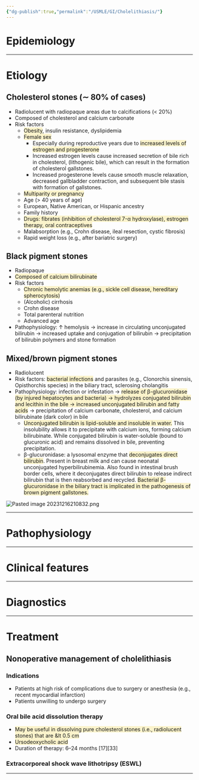 ```yaml
---
{"dg-publish":true,"permalink":"/USMLE/GI/Cholelithiasis/"}
---
```


# Epidemiology


---
# Etiology
## Cholesterol stones (∼ 80% of cases)
- Radiolucent with radiopaque areas due to calcifications (< 20%)
- Composed of cholesterol and calcium carbonate
- Risk factors
	- <span style="background:rgba(240, 200, 0, 0.2)">Obesity</span>, insulin resistance, dyslipidemia
	- <span style="background:rgba(240, 200, 0, 0.2)">Female sex</span>
		- Especially during reproductive years due to <span style="background:rgba(240, 200, 0, 0.2)">increased levels of estrogen and progesterone</span>
		- Increased estrogen levels cause increased secretion of bile rich in cholesterol, (lithogenic bile), which can result in the formation of cholesterol gallstones.
		- Increased progesterone levels cause smooth muscle relaxation, decreased gallbladder contraction, and subsequent bile stasis with formation of gallstones.
	- <span style="background:rgba(240, 200, 0, 0.2)">Multiparity or pregnancy</span>
	- Age (> 40 years of age)
	- European, Native American, or Hispanic ancestry
	- Family history
	- <span style="background:rgba(240, 200, 0, 0.2)">Drugs: fibrates (inhibition of cholesterol 7-α hydroxylase), estrogen therapy, oral contraceptives</span>
	- Malabsorption (e.g., Crohn disease, ileal resection, cystic fibrosis) 
	- Rapid weight loss (e.g., after bariatric surgery)
## Black pigment stones
- Radiopaque
- <span style="background:rgba(240, 200, 0, 0.2)">Composed of calcium bilirubinate</span>
- Risk factors
	- <span style="background:rgba(240, 200, 0, 0.2)">Chronic hemolytic anemias (e.g., sickle cell disease, hereditary spherocytosis)</span>
	- (Alcoholic) cirrhosis
	- Crohn disease
	- Total parenteral nutrition
	- Advanced age
- Pathophysiology: ↑ hemolysis → increase in circulating unconjugated bilirubin → increased uptake and conjugation of bilirubin → precipitation of bilirubin polymers and stone formation
## Mixed/brown pigment stones
- Radiolucent
- Risk factors: <span style="background:rgba(240, 200, 0, 0.2)">bacterial infections</span> and parasites (e.g., Clonorchis sinensis, Opisthorchis species) in the biliary tract, sclerosing cholangitis
- Pathophysiology: infection or infestation → <span style="background:rgba(240, 200, 0, 0.2)">release of β-glucuronidase (by injured hepatocytes and bacteria) → hydrolyzes conjugated bilirubin and lecithin in the bile → increased unconjugated bilirubin and fatty acids</span> → precipitation of calcium carbonate, cholesterol, and calcium bilirubinate (dark color) in bile
	- <span style="background:rgba(240, 200, 0, 0.2)">Unconjugated bilirubin is lipid-soluble and insoluble in water.</span> This insolubility allows it to precipitate with calcium ions, forming calcium bilirubinate. While conjugated bilirubin is water-soluble (bound to glucuronic acid) and remains dissolved in bile, preventing precipitation.
	- β-glucuronidase: a lysosomal enzyme that <span style="background:rgba(240, 200, 0, 0.2)">deconjugates direct bilirubin</span>. Present in breast milk and can cause neonatal unconjugated hyperbilirubinemia. Also found in intestinal brush border cells, where it deconjugates direct bilirubin to release indirect bilirubin that is then reabsorbed and recycled. <span style="background:rgba(240, 200, 0, 0.2)">Bacterial β-glucuronidase in the biliary tract is implicated in the pathogenesis of brown pigment gallstones.</span>

![Pasted image 20231216210832.png](/img/user/appendix/Pasted%20image%2020231216210832.png)

---
# Pathophysiology


---
# Clinical features


---
# Diagnostics


---
# Treatment
## Nonoperative management of cholelithiasis
### Indications
- Patients at high risk of complications due to surgery or anesthesia (e.g., recent myocardial infarction)
- Patients unwilling to undergo surgery
### Oral bile acid dissolution therapy 
- <span style="background:rgba(240, 200, 0, 0.2)">May be useful in dissolving pure cholesterol stones (i.e., radiolucent stones) that are &lt 0.5 cm </span>
- <span style="background:rgba(240, 200, 0, 0.2)">Ursodeoxycholic acid</span>
- Duration of therapy: 6–24 months [17][33]
### Extracorporeal shock wave lithotripsy (ESWL)

---
